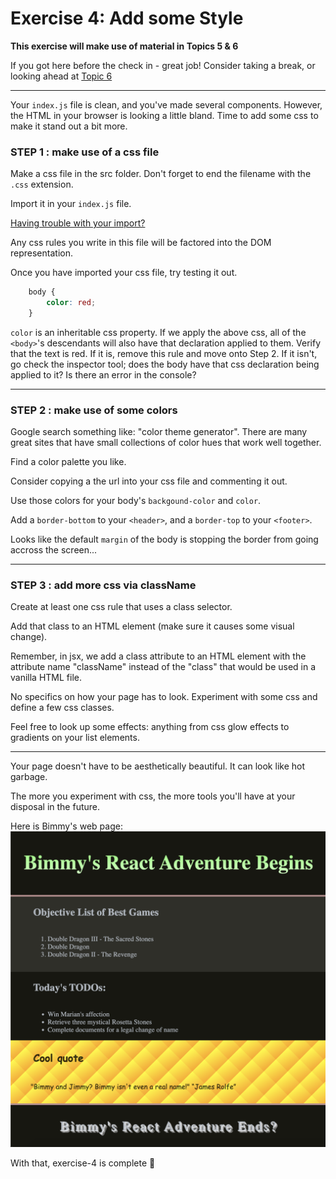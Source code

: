 # Exercise 4: Add some Style

**This exercise will make use of material in Topics 5 & 6**

If you got here before the check in - great job!  Consider taking a break, or looking ahead at [Topic 6](../lecture/topic-6-css-in-react.md)

---

Your `index.js` file is clean, and you've made several components.  However, the HTML in your browser is looking a little bland.  Time to add some css to make it stand out a bit more.

### **STEP 1** : make use of a css file

Make a css file in the src folder.  Don't forget to end the filename with the `.css` extension.

Import it in your `index.js` file.

[Having trouble with your import?](./hints/e4h1.md)

Any css rules you write in this file will be factored into the DOM representation.

Once you have imported your css file, try testing it out.

```css
	body {
		color: red;
	}
```

`color` is an inheritable css property. If we apply the above css, all of the `<body>`'s descendants will also have that declaration applied to them.  Verify that the text is red.  If it is, remove this rule and move onto Step 2.  If it isn't, go check the inspector tool; does the body have that css declaration being applied to it?  Is there an error in the console?

---

### **STEP 2** : make use of some colors

Google search something like: "color theme generator".  There are many great sites that have small collections of color hues that work well together.

Find a color palette you like.

Consider copying a the url into your css file and commenting it out.

Use those colors for your body's `backgound-color` and `color`.

Add a `border-bottom` to your `<header>`, and a `border-top` to your `<footer>`.

Looks like the default `margin` of the body is stopping the border from going accross the screen...

---

### **STEP 3** : add more css via className

Create at least one css rule that uses a class selector.

Add that class to an HTML element (make sure it causes some visual change).

Remember, in jsx, we add a class attribute to an HTML element with the attribute name "className" instead of the "class" that would be used in a vanilla HTML file. 

No specifics on how your page has to look.  Experiment with some css and define a few css classes.

Feel free to look up some effects: anything from css glow effects to gradients on your list elements.

---

Your page doesn't have to be aesthetically beautiful.  It can look like hot garbage.

The more you experiment with css, the more tools you'll have at your disposal in the future.

Here is Bimmy's web page:
![Bimmy's browser after exercise-4](./assets/e4a1.png)

With that, exercise-4 is complete 🎉